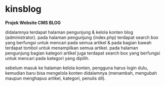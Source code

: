 # kinsblog
**Projek Website CMS BLOG**

didalamnya terdapat halaman pengunjung & kelola konten blog (administrator).
pada halaman pengunjung (index.php) terdapat search box yang berfungsi untuk mencari pada semua artikel & pada bagian bawah terdapat tombol untuk menampilkan semua artikel.
pada halaman pengunjung bagian kategori artikel juga terdapat search box yang berfungsi untuk mencari pada kategori yang dipilih.

sebelum masuk ke halaman kelola konten, pengguna harus login dulu, kemudian baru bisa mengelola konten didalamnya (menambah, mengubah maupun menghapus artikel, kategori, penulis dll).
